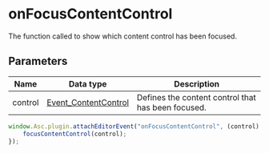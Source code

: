# onFocusContentControl

The function called to show which content control has been focused.

## Parameters

| **Name** | **Data type** | **Description** |
| --------- | ------------- | ----------- |
| control | [Event_ContentControl](../Enumeration/Event_ContentControl.md) | Defines the content control that has been focused. |

```javascript
window.Asc.plugin.attachEditorEvent("onFocusContentControl", (control) => {
    focusContentControl(control);
});
```

